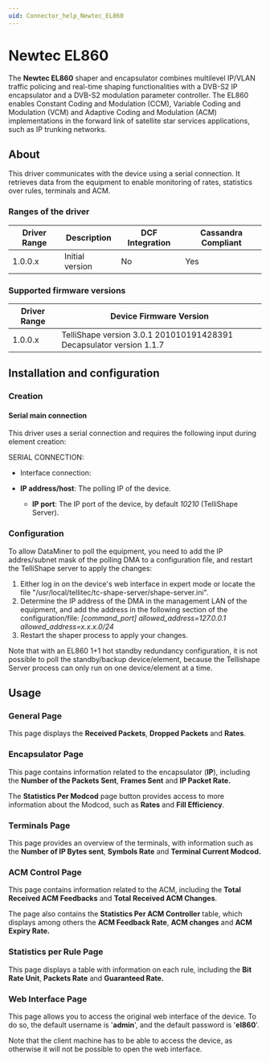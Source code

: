 ```yaml
---
uid: Connector_help_Newtec_EL860
---
```


# Newtec EL860

The **Newtec EL860** shaper and encapsulator combines multilevel IP/VLAN traffic policing and real-time shaping functionalities with a DVB-S2 IP encapsulator and a DVB-S2 modulation parameter controller. The EL860 enables Constant Coding and Modulation (CCM), Variable Coding and Modulation (VCM) and Adaptive Coding and Modulation (ACM) implementations in the forward link of satellite star services applications, such as IP trunking networks.

## About

This driver communicates with the device using a serial connection. It retrieves data from the equipment to enable monitoring of rates, statistics over rules, terminals and ACM.

### Ranges of the driver

| **Driver Range** | **Description** | **DCF Integration** | **Cassandra Compliant** |
|------------------|-----------------|---------------------|-------------------------|
| 1.0.0.x          | Initial version | No                  | Yes                     |

### Supported firmware versions

| **Driver Range** | **Device Firmware Version**                                         |
|------------------|---------------------------------------------------------------------|
| 1.0.0.x          | TelliShape version 3.0.1 201010191428391 Decapsulator version 1.1.7 |

## Installation and configuration

### Creation

#### Serial main connection

This driver uses a serial connection and requires the following input during element creation:

SERIAL CONNECTION:

- Interface connection:

- **IP address/host**: The polling IP of the device.
  - **IP port**: The IP port of the device, by default *10210* (TelliShape Server).

### Configuration

To allow DataMiner to poll the equipment, you need to add the IP addres/subnet mask of the polling DMA to a configuration file, and restart the TelliShape server to apply the changes:

1.  Either log in on the device's web interface in expert mode or locate the file "/usr/local/tellitec/tc-shape-server/shape-server.ini".
2.  Determine the IP address of the DMA in the management LAN of the equipment, and add the address in the following section of the configuration/file:
    *\[command_port\]*
    *allowed_address=127.0.0.1*
    *allowed_address=x.x.x.0/24*
3.  Restart the shaper process to apply your changes.

Note that with an EL860 1+1 hot standby redundancy configuration, it is not possible to poll the standby/backup device/element, because the Tellishape Server process can only run on one device/element at a time.

## Usage

### General Page

This page displays the **Received Packets**, **Dropped Packets** and **Rates**.

### Encapsulator Page

This page contains information related to the encapsulator (**IP**), including the **Number of the Packets Sent**, **Frames Sent** and **IP Packet Rate.**

The **Statistics Per Modcod** page button provides access to more information about the Modcod, such as **Rates** and **Fill Efficiency**.

### Terminals Page

This page provides an overview of the terminals, with information such as the **Number of IP Bytes sent**, **Symbols Rate** and **Terminal Current Modcod.**

### ACM Control Page

This page contains information related to the ACM, including the **Total Received ACM Feedbacks** and **Total Received ACM Changes**.

The page also contains the **Statistics Per ACM Controller** table, which displays among others the **ACM Feedback Rate**, **ACM changes** and **ACM** **Expiry Rate.**

### Statistics per Rule Page

This page displays a table with information on each rule, including the **Bit Rate Unit**, **Packets Rate** and **Guaranteed Rate.**

### Web Interface Page

This page allows you to access the original web interface of the device. To do so, the default username is '**admin**', and the default password is '**el860**'.

Note that the client machine has to be able to access the device, as otherwise it will not be possible to open the web interface.
